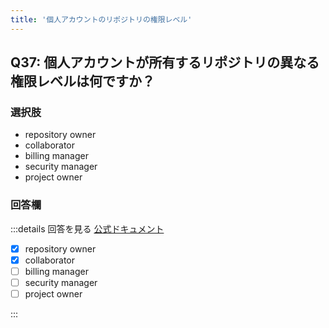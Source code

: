 ```yaml
---
title: '個人アカウントのリポジトリの権限レベル'
---
```


## Q37: 個人アカウントが所有するリポジトリの異なる権限レベルは何ですか？

### 選択肢

- repository owner
- collaborator
- billing manager
- security manager
- project owner

### 回答欄

:::details 回答を見る
[公式ドキュメント](https://docs.github.com/ja/account-and-profile/setting-up-and-managing-your-personal-account-on-github/managing-user-account-settings/permission-levels-for-a-personal-account-repository)

- [x] repository owner
- [x] collaborator
- [ ] billing manager
- [ ] security manager
- [ ] project owner

:::

